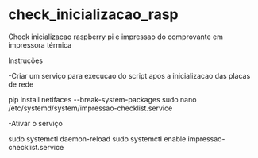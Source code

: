# check_inicializacao_rasp
Check inicializacao raspberry pi e impressao do comprovante em impressora térmica 


Instruções

-Criar um serviço para execucao do script apos a inicializacao das placas de rede

pip install netifaces --break-system-packages
sudo nano /etc/systemd/system/impressao-checklist.service

-Ativar o serviço

sudo systemctl daemon-reload
sudo systemctl enable impressao-checklist.service
